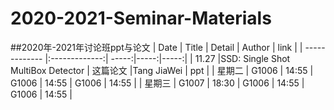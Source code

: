 # 2020-2021-Seminar-Materials
##2020年-2021年讨论班ppt与论文
| Date | Title | Detail | Author | link |
| ------------- |:-------------:| -----:|-----:|-----:|
| 11.27 |SSD: Single Shot MultiBox Detector | 这篇论文 |Tang JiaWei | ppt |
|  星期二  | G1006      |  14:55 | G1006      |  14:55 | G1006      |  14:55 |
|  星期三   | G1007    |   18:30 | G1006      |  14:55 | G1006      |  14:55 |

